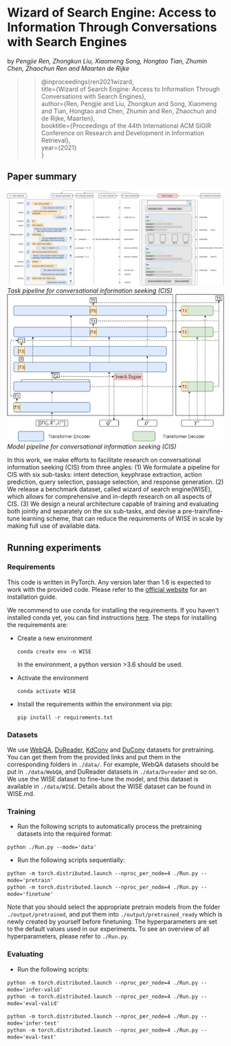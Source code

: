 # Wizard of Search Engine: Access to Information Through Conversations with Search Engines

by *Pengjie Ren, Zhongkun Liu, Xiaomeng Song, Hongtao Tian, Zhumin Chen, Zhaochun Ren and Maarten de Rijke*

>>@inproceedings{ren2021wizard,\
>>title={Wizard of Search Engine: Access to Information Through Conversations with Search Engines},\
>>author={Ren, Pengjie and Liu, Zhongkun and Song, Xiaomeng and Tian, Hongtao and Chen, Zhumin and Ren, Zhaochun and de Rijke, Maarten},\
>>booktitle={Proceedings of the 44th International ACM SIGIR Conference on Research and Development in Information Retrieval},\
>>year={2021}\
>>}

## Paper summary

![task](./task.png)
*Task pipeline for conversational information seeking (CIS)*
![model](./model.png)
*Model pipeline for conversational information seeking (CIS)*

In this work, we make efforts to facilitate research on conversational information seeking (CIS) from three angles: (1) We formulate a pipeline for CIS with six sub-tasks: intent detection, keyphrase extraction, action prediction, query selection, passage selection, and response generation. (2) We release a benchmark dataset, called wizard of search engine(WISE), which allows for comprehensive and in-depth research on all aspects of CIS. (3) We design a neural architecture capable of training and evaluating both jointly and separately on the six sub-tasks, and devise a pre-train/fine-tune learning scheme, that can reduce the requirements of WISE in scale by making full use of available data. 

## Running experiments

### Requirements

This code is written in PyTorch. Any version later than 1.6 is expected to work with the provided code. Please refer to the [official website](https://pytorch.org/) for an installation guide.

We recommend to use conda for installing the requirements. If you haven't installed conda yet, you can find instructions [here](https://www.anaconda.com/products/individual). The steps for installing the requirements are:

+ Create a new environment

   ```
   conda create env -n WISE
   ```

   In the environment, a python version >3.6 should be used.

+ Activate the environment

   ```
   conda activate WISE
   ```

+ Install the requirements within the environment via pip:

   ```
   pip install -r requirements.txt
   ```

### Datasets

We use [WebQA](http://spaces.ac.cn/archives/4338/), [DuReader](http://ai.baidu.com/broad/download?dataset=dureader), [KdConv](https://github.com/thu-coai/KdConv/tree/master/data) and [DuConv](https://ai.baidu.com/broad/introduction?dataset=duconv) datasets for pretraining. You can get them from the provided links and put them in the corresponding folders in `./data/`. For example, WebQA datasets should be put in `./data/WebQA`, and DuReader datasets in `./data/Dureader` and so on.  We use the WISE dataset to fine-tune the model, and this dataset is available in `./data/WISE`. Details about the WISE dataset can be found in WISE.md.

### Training

+ Run the following scripts to automatically process the pretraining datasets into the required format:

```
python ./Run.py --mode='data'
```

+ Run the following scripts sequentially:

```
python -m torch.distributed.launch --nproc_per_node=4 ./Run.py --mode='pretrain'
python -m torch.distributed.launch --nproc_per_node=4 ./Run.py --mode='finetune'
```

Note that you should select the appropriate pretrain models from the folder `./output/pretrained`, and put them into `./output/pretrained_ready` which is newly created by yourself before finetuning. The hyperparameters are set to the default values used in our experiments. To see an overview of all hyperparameters, please refer to `./Run.py`.

### Evaluating

+ Run the following scripts:

```
python -m torch.distributed.launch --nproc_per_node=4 ./Run.py --mode='infer-valid'
python -m torch.distributed.launch --nproc_per_node=4 ./Run.py --mode='eval-valid'
```

```
python -m torch.distributed.launch --nproc_per_node=4 ./Run.py --mode='infer-test'
python -m torch.distributed.launch --nproc_per_node=4 ./Run.py --mode='eval-test'
```
